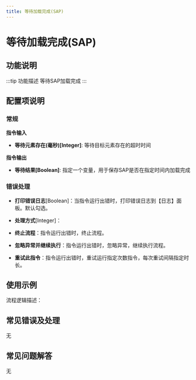 ```yaml
---
title: 等待加载完成(SAP)
---
```


# 等待加载完成(SAP)

## 功能说明

:::tip 功能描述
等待SAP加载完成
:::

## 配置项说明

### 常规

**指令输入**

- **等待元素存在(毫秒)[Integer]**: 等待目标元素存在的超时时间


**指令输出**

- **等待结果[Boolean]**: 指定一个变量，用于保存SAP是否在指定时间内加载完成

### 错误处理

- **打印错误日志**[Boolean]：当指令运行出错时，打印错误日志到【日志】面板。默认勾选。

- **处理方式**[Integer]：

 - **终止流程**：指令运行出错时，终止流程。

 - **忽略异常并继续执行**：指令运行出错时，忽略异常，继续执行流程。

 - **重试此指令**：指令运行出错时，重试运行指定次数指令，每次重试间隔指定时长。

## 使用示例

流程逻辑描述：

## 常见错误及处理

无

## 常见问题解答

无


